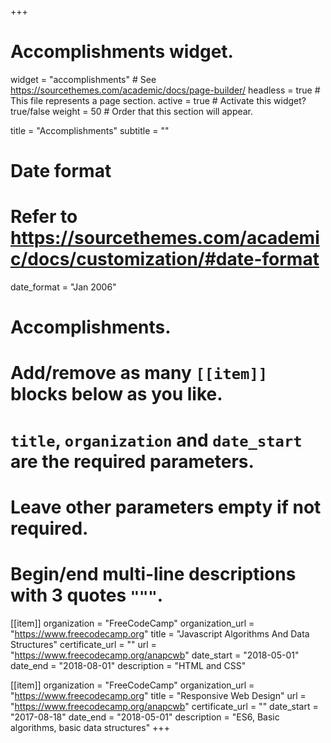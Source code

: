 +++
# Accomplishments widget.
widget = "accomplishments"  # See https://sourcethemes.com/academic/docs/page-builder/
headless = true  # This file represents a page section.
active = true  # Activate this widget? true/false
weight = 50  # Order that this section will appear.

title = "Accomplish&shy;ments"
subtitle = ""

# Date format
#   Refer to https://sourcethemes.com/academic/docs/customization/#date-format
date_format = "Jan 2006"

# Accomplishments.
#   Add/remove as many `[[item]]` blocks below as you like.
#   `title`, `organization` and `date_start` are the required parameters.
#   Leave other parameters empty if not required.
#   Begin/end multi-line descriptions with 3 quotes `"""`.

[[item]]
  organization = "FreeCodeCamp"
  organization_url = "https://www.freecodecamp.org"
  title = "Javascript Algorithms And Data Structures"
  certificate_url = ""
  url = "https://www.freecodecamp.org/anapcwb"
  date_start = "2018-05-01"
  date_end = "2018-08-01"
  description = "HTML and CSS"

[[item]]
  organization = "FreeCodeCamp"
  organization_url = "https://www.freecodecamp.org"
  title = "Responsive Web Design"
  url = "https://www.freecodecamp.org/anapcwb"
  certificate_url = ""
  date_start = "2017-08-18"
  date_end = "2018-05-01"
  description = "ES6, Basic algorithms, basic data structures"
+++

